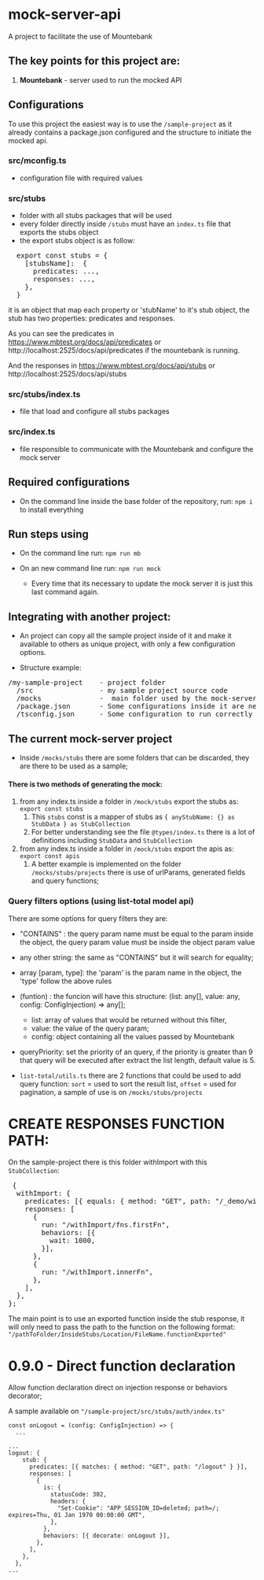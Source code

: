# mock-server-api
A project to facilitate the use of Mountebank

## The key points for this project are:

1. **Mountebank** - server used to run the mocked API

## Configurations

To use this project the easiest way is to use the `/sample-project` as it already contains a package.json configured and the structure to initiate the mocked api.

### src/mconfig.ts
  - configuration file with required values

### src/stubs
  - folder with all stubs packages that will be used
  - every folder directly inside `/stubs` must have an `index.ts` file that exports the stubs object
  - the export stubs object is as follow:
<pre>
  export const stubs = {
    [stubsName]:  {
      predicates: ...,
      responses: ...,
    },
  }
</pre>
  it is an object that map each property or 'stubName' to it's stub object, the stub has two properties: predicates and responses.

  As you can see the predicates in https://www.mbtest.org/docs/api/predicates or http://localhost:2525/docs/api/predicates if the mountebank is running.

  And the responses in https://www.mbtest.org/docs/api/stubs or http://localhost:2525/docs/api/stubs


### src/stubs/index.ts
  - file that load and configure all stubs packages

###  src/index.ts
  - file responsible to communicate with the Mountebank and configure the mock server

## Required configurations 

-  On the command line inside the base folder of the repository, run: `npm i` to install everything
  
## Run steps using 

- On the command line run: `npm run mb`

- On an new command line run: `npm run mock`

  - Every time that its necessary to update the mock server it is just this last command again.


## Integrating with another project:

- An project can copy all the sample project inside of it and make it available to others as unique project, with only a few configuration options.

- Structure example:

<pre>
/my-sample-project    - project folder
  /src                - my sample project source code
  /mocks              -  main folder used by the mock-server-api project.
  /package.json       - Some configurations inside it are needed to start the mock-server project
  /tsconfig.json      - Some configuration to run correctly with Typescript
</pre>
## The current mock-server project

- Inside `/mocks/stubs` there are some folders that can be discarded, they are there to be used as a sample;

#### There is two methods of generating the mock:
1. from any index.ts inside a folder in `/mock/stubs` export the stubs as: `export const stubs`
    1. This `stubs` const is a mapper of stubs as `{ anyStubName: {} as StubData } as StubCollection`
    2. For better understanding see the file `@types/index.ts` there is a lot of definitions including `StubData` and `StubCollection`
2. from any index.ts inside a folder in `/mock/stubs` export the apis as: `export const apis`
    1. A better example is implemented on the folder `/mocks/stubs/projects` there is use of urlParams, generated fields and query functions;


### Query filters options  (using list-total model api)
There are some options for query filters they are:

- "CONTAINS" : the query param name must be equal to the param inside the object,  the query param value must be inside the object param value

- any other string: the same as "CONTAINS" but it  will search for equality;

- array [param, type]: the 'param' is the param name in the object, the 'type' follow the above rules

- (funtion) : the funcion will have this structure:  (list: any[], value: any, config: ConfigInjection) => any[];
  - list: array of values that would be returned without this filter,
  - value: the value of the query param;
  - config: object containing all the values passed by Mountebank

- queryPriority: set the priority of an query, if the priority is greater than 9 that query will be executed after extract the list length, default value is 5.

- `list-total/utils.ts` there are 2 functions that could be used to add query function: `sort` = used to sort the result list,  `offset` = used for pagination, a sample of use is on `/mocks/stubs/projects`


# CREATE RESPONSES FUNCTION PATH:

On the sample-project there is this folder withImport with this `StubCollection`:

<pre>
 {
  withImport: {
    predicates: [{ equals: { method: "GET", path: "/_demo/withImport" } }],
    responses: [
      {
        run: "/withImport/fns.firstFn",
        behaviors: [{
          wait: 1000,
        }],
      },
      {
        run: "/withImport.innerFn",
      },
    ],
  },
};
</pre>

The main point is to use an exported function inside the stub response, it will only need to pass the path to the function on the following format:
`"/pathToFolder/InsideStubs/Location/FileName.functionExported"`


# 0.9.0 - Direct function declaration

Allow function declaration direct on injection response or behaviors decorator;

A sample available on 
`"/sample-project/src/stubs/auth/index.ts"`
```
const onLogout = (config: ConfigInjection) => { 
  ...

...
logout: {
    stub: {
      predicates: [{ matches: { method: "GET", path: "/logout" } }],
      responses: [
        {
          is: {
            statusCode: 302,
            headers: {
              "Set-Cookie": "APP_SESSION_ID=deleted; path=/; expires=Thu, 01 Jan 1970 00:00:00 GMT",
            },
          },
          behaviors: [{ decorate: onLogout }],
        },
      ],
    },
  },
...
```